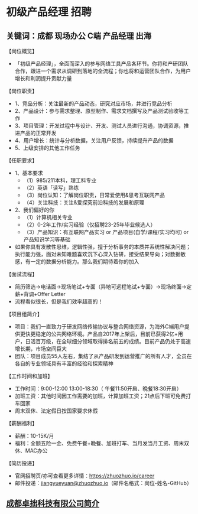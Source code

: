 # 初级产品经理 招聘
## 关键词：成都 现场办公 C端 产品经理 出海

【岗位概览】
- 「初级产品经理」，全面而深入的参与网络工具产品各环节。你将和产研团队合作，跟进一个需求从调研到落地的全流程；你也将和运营团队合作，为用户增长和利润提升贡献力量

【岗位职责】
- 1、竞品分析：关注最新的产品动态，研究对应市场，并进行竞品分析
- 2、产品设计：参与需求整理、原型制作、需求文档撰写及产品测试验收等工作
- 3、项目管理：开发过程中与设计、开发、测试人员进行沟通，协调资源，推进产品的正常开发
- 4、用户增长：统计与分析数据，关注用户反馈，持续提升产品的数据
- 5、上级安排的其他工作任务

【任职要求】
- 1、基本要求
  - （1）985/211本科，理工科专业
  - （2）英语「读写」熟练
  - （3）岗位认知：了解岗位职责，日常爱使用&思考互联网产品
  - （4）关注科技：关注&爱探究前沿科技的发展和原理
- 2、我们偏好的你
  - （1）计算机相关专业
  - （2）0-2年工作/实习经验（仅招聘23-25年毕业候选人）
  - （3）产品知识：有互联网产品实习 or 产品项目(自学/课程/实习均可) or 产品知识学习等基础
- 如果你具有发散性思维，逻辑性强，擅于分析事务的本质并系统性解决问题；执行能力强，面对未知难题喜欢沉下心深入钻研，接受结果导向；对数据敏感，有一定的数据分析能力。那么我们期待着你的加入

【面试流程】
- 简历筛选→电话面→现场笔试+专面（异地可远程笔试+专面）→现场终面→定薪+背调+Offer Letter
- 流程看似很长，但是我们效率超高的！

【项目组简介】
- 项目：我们一直致力于研发网络传输协议与整合网络资源，为海外C端用户提供更快更稳定的公共网络环境。产品自2017年上架后，目前已获得2亿+用户，日活百万级，在全球细分领域取得排名前五的成绩。目前产品仍处于高速增长期，市场空间巨大
- 团队：项目成员55人左右，集结了从产品研发到运营推广的所有人才，全员在各自的专业领域具有丰富的经验和探索精神

【工作时间和加班】
- 工作时间：9:00-12:00 13:00-18:30（ 午餐11:50开启、晚餐18:30开启）
- 加班工资：其他时间因工作需要的加班，计算加班工资；21点后下班可免费打车回家
- 周末双休、法定假日按国家要求休假

【薪酬福利】
- 薪酬：10-15K/月
- 福利：全额五险一金、免费午餐+晚餐、加班打车、当月发当月工资、周末双休、MAC办公

【简历投递】
- 官网招聘页/亦可查看更多详情：https://zhuozhuo.io/career
- 邮件投递：jiangyueyuan@zhuozhuo.io（邮件名格式：岗位-姓名-GitHub）

## [成都卓拙科技有限公司简介](README.md)
